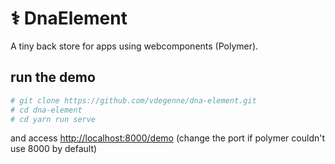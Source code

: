# ⚕️ DnaElement

A tiny back store for apps using webcomponents (Polymer).


## run the demo

```bash
# git clone https://github.com/vdegenne/dna-element.git
# cd dna-element
# cd yarn run serve
```

and access [http://localhost:8000/demo](http://localhost:8000/demo)
(change the port if polymer couldn't use 8000 by default)